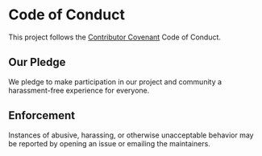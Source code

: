 # Code of Conduct

This project follows the [Contributor Covenant](https://www.contributor-covenant.org/) Code of Conduct.

## Our Pledge
We pledge to make participation in our project and community a harassment-free experience for everyone.

## Enforcement
Instances of abusive, harassing, or otherwise unacceptable behavior may be reported by opening an issue or emailing the maintainers.
